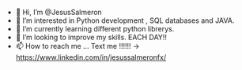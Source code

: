 - 👋 Hi, I’m @JesusSalmeron
- 👀 I’m interested in Python development , SQL databases and JAVA.
- 🌱 I’m currently learning different python librerys.
- 💞️ I’m looking to improve my skills. EACH DAY!!
- 📫 How to reach me ... Text me !!!!!! -> https://www.linkedin.com/in/jesussalmeronfx/ 

<!---
JesusSalmeron/JesusSalmeron is a ✨ special ✨ repository because its `README.md` (this file) appears on your GitHub profile.
You can click the Preview link to take a look at your changes.
--->

